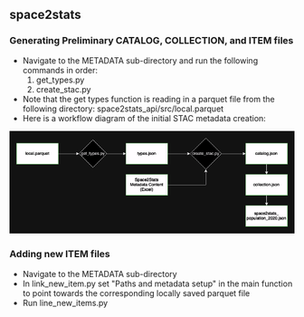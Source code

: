 ## space2stats

### Generating Preliminary CATALOG, COLLECTION, and ITEM files
- Navigate to the METADATA sub-directory and run the following commands in order:
    1. get_types.py
    2. create_stac.py
- Note that the get types function is reading in a parquet file from the following directory: space2stats_api/src/local.parquet
- Here is a workflow diagram of the initial STAC metadata creation:

![Create Stac](../../docs/images/create_stac_workflow.png)

### Adding new ITEM files
- Navigate to the METADATA sub-directory
- In link_new_item.py set "Paths and metadata setup" in the main function to point towards the corresponding locally saved parquet file
- Run line_new_items.py